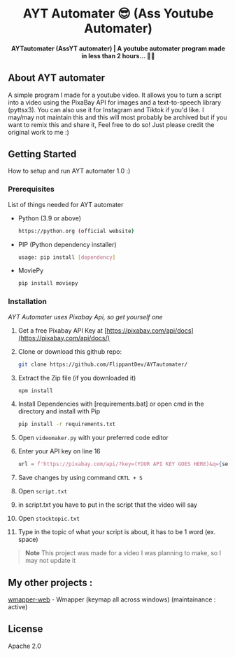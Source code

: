 <h1 align="center">AYT Automater 😎 (Ass Youtube Automater)</h4>

<h4 align="center">AYTautomater (AssYT automater) | A youtube automater program made in less than 2 hours... 🥴🥴</h4>


## About AYT automater
A simple program I made for a youtube video. It allows you to turn a script into a video using the PixaBay API for images and a text-to-speech library (pyttsx3). You can also use it for Instagram and Tiktok if you'd like. I may/may not maintain this and this will most probably be archived but if you want to remix this and share it, Feel free to do so! Just please credit the original work to me :)



## Getting Started

How to setup and run AYT automater 1.0 :)

### Prerequisites

List of things needed for AYT automater
* Python (3.9 or above)
  
  ```sh
  https://python.org (official website)
  ```
* PIP (Python dependency installer)
  
  ```sh
  usage: pip install [dependency]
  ```
* MoviePy
  
  ```sh
  pip install moviepy
  ```
  
### Installation

_AYT Automater uses Pixabay Api, so get yourself one_

1. Get a free Pixabay API Key at  [https://pixabay.com/api/docs](https://pixabay.com/api/docs/)
2. Clone or download this github repo:
   
   ```sh
   git clone https://github.com/FlippantDev/AYTautomater/
   ```
4. Extract the Zip file (if you downloaded it)
   ```sh
   npm install
   ```
5. Install Dependencies with [requirements.bat] or open cmd in the directory and install with Pip
   ```sh
   pip install -r requirements.txt
   ```
6. Open `videomaker.py` with your preferred code editor
7. Enter your API key on line 16
   ```python
   url = f'https://pixabay.com/api/?key=(YOUR API KEY GOES HERE)&q={search_term}&image_type=photo&pretty=true&per_page=20'';
   ```
6. Save changes by using command `CRTL + S`
7. Open `script.txt`
8. in script.txt you have to put in the script that the video will say
9. Open `stocktopic.txt`
10. Type in the topic of what your script is about, it has to be 1 word (ex. space)



> **Note**
> This project was made for a video I was planning to make, so I may not update it



## My other projects : 

[wmapper-web](https://wmapperweb.web.app) - Wmapper (keymap all across windows) (maintainance : active)

## License

Apache 2.0
